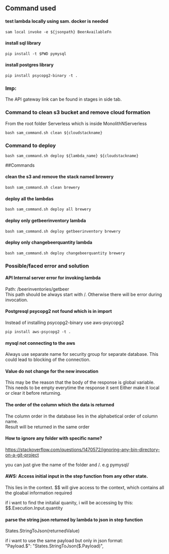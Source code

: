 ## Command used

#### test lambda locally using sam. docker is needed
```
sam local invoke -e ${jsonpath} BeerAvailableFn

```

#### install sql library
```
pip install -t $PWD pymysql
```

#### install postgres library
```
pip install psycopg2-binary -t .
```

### Imp:
The API gateway link can be found in stages in side tab.

### Command to clean s3 bucket and remove cloud formation
From the root folder Serverless which is inside MonolithNServerless
```
bash sam_command.sh clean ${cloudstackname}
```

### Command to deploy
```
bash sam_command.sh deploy ${lambda_name} ${cloudstackname}
```

##Commands
#### clean the s3 and remove the stack named brewery
```
bash sam_command.sh clean brewery
```
#### deploy all the lambdas
```
bash sam_command.sh deploy all brewery
```
#### deploy only getbeerinventory lambda
```
bash sam_command.sh deploy getbeerinventory brewery
```

#### deploy only changebeerquantity lambda
```
bash sam_command.sh deploy changebeerquantity brewery
```


### Possible/faced error and solution
#### API Internal server error for invoking lambda
Path: /beerinventories/getbeer  
This path should be always start with /. Otherwise there will be error during invocation.

#### Postgresql psycopg2 not found which is in import
Instead of installing psycopg2-binary use aws-psycopg2  
```
pip install aws-psycopg2 -t .
```

#### mysql not connecting to the aws
Always use separate name for security group for separate database.
This could lead to blocking of the connection.

#### Value do not change for the new invocation
This may be the reason that the body of the response is global variable. This needs to be empty everytime the response it sent
Either make it local or clear it before returning.

#### The order of the column which the data is returned
The column order in the database lies in the alphabetical order of column name.  
Result will be returned in the same order

#### How to ignore any folder with specific name?
https://stackoverflow.com/questions/1470572/ignoring-any-bin-directory-on-a-git-project

you can just give the name of the folder and /.
e.g 
pymysql/ 

#### AWS: Access initial input in the step function from any other state.
This lies in the context. 
$$ will give access to the context, which contains all the gloabal information required

if i want to find the initalial quanity, i will be accessing by this:  
$$.Execution.Input.quantity


#### parse the string json returned by lambda to json in step function
States.StringToJson(returnedValue)

if i want to use the same payload but only in json format:  
"Payload.$": "States.StringToJson($.Payload)",
